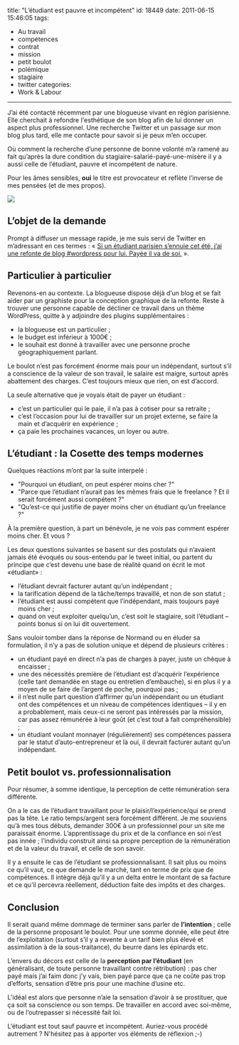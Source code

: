 title: "L’étudiant est pauvre et incompétent"
id: 18449
date: 2011-06-15 15:46:05
tags:
- Au travail
- compétences
- contrat
- mission
- petit boulot
- polémique
- stagiaire
- twitter
categories:
- Work & Labour
---

J’ai été contacté récemment par une blogueuse vivant en région parisienne. Elle cherchait à refondre l'esthétique de son blog afin de lui donner un aspect plus professionnel. Une recherche Twitter et un passage sur mon blog plus tard, elle me contacte pour savoir si je peux m’en occuper.

Où comment la recherche d’une personne de bonne volonté m’a ramené au fait qu’après la dure condition du stagiaire-salarié-payé-une-misère il y a aussi celle de l’étudiant, pauvre et incompétent de nature.

Pour les âmes sensibles, **oui** le titre est provocateur et reflète l’inverse de mes pensées (et de mes propos).

[![](//farm6.static.flickr.com/5212/5385820844_758b8d0c23.jpg)](http://www.flickr.com/photos/the-jedi/5385820844/)

<!--more-->

## L’objet de la demande

Prompt à diffuser un message rapide, je me suis servi de Twitter en m’adressant en ces termes : « [Si un étudiant parisien s’ennuie cet été, j’ai une refonte de blog #wordpress pour lui. Payée il va de soi.](http://twitter.com/oncletom/status/80544032941539328) ».

## Particulier à particulier

Revenons-en au contexte. La blogueuse dispose déjà d’un blog et se fait aider par un graphiste pour la conception graphique de la refonte. Reste à trouver une personne capable de décliner ce travail dans un thème WordPress, quitte à y adjoindre des plugins supplémentaires :

*   la blogueuse est un particulier ;
*   le budget est inférieur à 1000€ ;
*   le souhait est donné à travailler avec une personne proche géographiquement parlant.

Le boulot n’est pas forcément énorme mais pour un indépendant, surtout s’il a conscience de la valeur de son travail, le salaire est maigre, surtout après abattement des charges. C’est toujours mieux que rien, on est d’accord.

La seule alternative que je voyais était de payer un étudiant :

*   c’est un particulier qui le paie, il n’a pas à cotiser pour sa retraite ;
*   c’est l’occasion pour lui de travailler sur un projet externe, se faire la main et d’acquérir en expérience ;
*   ça paie les prochaines vacances, un loyer ou autre.

## L’étudiant : la Cosette des temps modernes

Quelques réactions m’ont par la suite interpelé :

*   "Pourquoi un étudiant, on	 peut espérer moins cher ?"
*   "Parce que l’étudiant n’aurait pas les mêmes frais que le freelance ? Et il serait forcément aussi compétent ?"
*   "Qu’est-ce qui justifie de payer moins cher un étudiant qu’un freelance ?"

À la première question, à part un bénévole, je ne vois pas comment espérer moins cher. Et vous ?

Les deux questions suivantes se basent sur des postulats qui n’avaient jamais été évoqués ou sous-entendu par le tweet initial, ou partent du principe que c’est devenu une base de réalité quand on écrit le mot «étudiant» :

*   l’étudiant devrait facturer autant qu’un indépendant ;
*   la tarification dépend de la tâche/temps travaillé, et non de son statut ;
*   l’étudiant est aussi compétent que l’indépendant, mais toujours payé moins cher ;
*   quand on veut exploiter quelqu’un, c’est soit le stagiaire, soit l’étudiant – points bonus si on lui dit ouvertement.

Sans vouloir tomber dans la réponse de Normand ou en éluder sa formulation, il n’y a pas de solution unique et dépend de plusieurs critères :

*   un étudiant payé en direct n’a pas de charges à payer, juste un chèque à encaisser ;
*   une des nécessités première de l’étudiant est d’acquérir l’expérience (celle tant demandée en stage ou entretien d’embauche), si en plus il y a moyen de se faire de l’argent de poche, pourquoi pas ;
*   il n’est nulle part question d’affirmer qu’un indépendant ou un étudiant ont des compétences et un niveau de compétences identiques – il y en a probablement, mais ceux-ci ne seront pas intéressés par la mission, car pas assez rémunérée à leur goût (et c’est tout à fait compréhensible) ;
*   un étudiant voulant monnayer (régulièrement) ses compétences passera par le statut d’auto-entrepreneur et là oui, il devrait facturer autant qu’un indépendant.

## Petit boulot vs. professionnalisation

Pour résumer, à somme identique, la perception de cette rémunération sera différente.

On a le cas de l’étudiant travaillant pour le plaisir/l’expérience/qui se prend pas la tête. Le ratio temps/argent sera forcément différent. Je me souviens qu’à mes tous débuts, demander 300€ à un professionnel pour un site me paraissait énorme.
L’apprentissage du prix et de la confiance en soi n’est pas innée ; l’individu construit ainsi sa propre perception de la rémunération et de la valeur du travail, et celle de son savoir.

Il y a ensuite le cas de l’étudiant se professionnalisant. Il sait plus ou moins ce qu’il vaut, ce que demande le marché, tant en terme de prix que de compétences. Il intègre déjà qu’il y a un delta entre le montant de sa facture et ce qu’il percevra réellement, déduction faite des impôts et des charges.

## Conclusion

Il serait quand même dommage de terminer sans parler de **l’intention** ; celle de la personne proposant le boulot.
Pour une somme donnée, elle peut être de l’exploitation (surtout s’il y a revente à un tarif bien plus élevé et assimilation à de la sous-traitance), du beurre dans les épinards etc.

L’envers du décors est celle de la **perception par l’étudiant** (en généralisant, de toute personne travaillant contre rétribution) : pas cher payé mais j’ai faim donc j’y vais, bien payé parce que ça ne coûte pas trop d’efforts, sensation d’être pris pour une machine d’usine etc.

L’idéal est alors que personne n’aie la sensation d’avoir à se prostituer, que ça soit sa conscience ou son temps. De travailler en accord avec soi-même, ou de l’outrepasser si nécessité fait loi.

L’étudiant est tout sauf pauvre et incompétent.
Auriez-vous procédé autrement ? N'hésitez pas à apporter vos éléments de réflexion ;-)